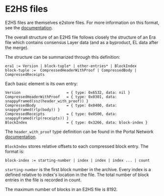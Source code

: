 # E2HS files

 E2HS files are themselves e2store files. For more information on this format,
 see the [documentation](https:github.com/status-im/nimbus-eth2/blob/stable/docs/e2store.md).

 The overall structure of an E2HS file follows closely the structure of an Era file
 which contains consensus Layer data (and as a byproduct, EL data after the merge).

 The structure can be summarized through this definition:

	era1 := Version | block-tuple* | other-entries* | BlockIndex
	block-tuple :=  CompressedHeaderWithProof | CompressedBody | CompressedReceipts

 Each basic element is its own entry:

	Version                     = { type: 0x6532, data: nil }
	CompressedHeaderWithProof   = { type: 0x0301, data: snappyFramed(ssz(header_with_proof)) }
	CompressedBody              = { type: 0x0400, data: snappyFramed(rlp(body)) }
	CompressedReceipts          = { type: 0x0500, data: snappyFramed(rlp(receipts)) }
	BlockIndex                  = { type: 0x3266, data: block-index }

 The `header_with_proof` type definition can be found in the Portal Network [documentation](https://github.com/ethereum/portal-network-specs/blob/master/history/history-network.md#block-header).

 `BlockIndex` stores relative offsets to each compressed block entry. The
 format is:

	block-index := starting-number | index | index | index ... | count

 `starting-number` is the first block number in the archive. Every index is a
 defined relative to index's location in the file. The total number of block
 entries in the file is recorded in count.

 The maximum number of blocks in an E2HS file is 8192.
